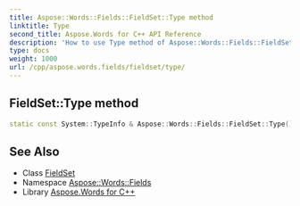 ```yaml
---
title: Aspose::Words::Fields::FieldSet::Type method
linktitle: Type
second_title: Aspose.Words for C++ API Reference
description: 'How to use Type method of Aspose::Words::Fields::FieldSet class in C++.'
type: docs
weight: 1000
url: /cpp/aspose.words.fields/fieldset/type/
---
```

## FieldSet::Type method




```cpp
static const System::TypeInfo & Aspose::Words::Fields::FieldSet::Type()
```

## See Also

* Class [FieldSet](../)
* Namespace [Aspose::Words::Fields](../../)
* Library [Aspose.Words for C++](../../../)

